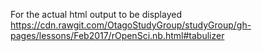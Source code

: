 For the actual html output to be displayed
https://cdn.rawgit.com/OtagoStudyGroup/studyGroup/gh-pages/lessons/Feb2017/rOpenSci.nb.html#tabulizer
